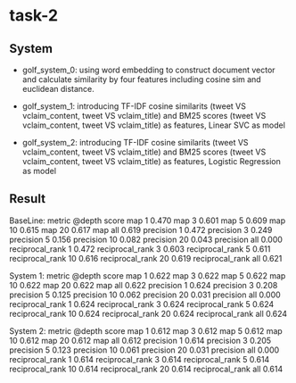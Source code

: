 # task-2

## System
* golf_system_0:  using word embedding to construct document vector and calculate similarity by four features including cosine sim and euclidean distance.

* golf_system_1:  introducing TF-IDF cosine similarits (tweet VS vclaim_content, tweet VS vclaim_title) and BM25 scores (tweet VS vclaim_content, tweet VS vclaim_title) as features, Linear SVC as model

* golf_system_2:  introducing TF-IDF cosine similarits (tweet VS vclaim_content, tweet VS vclaim_title) and BM25 scores (tweet VS vclaim_content, tweet VS vclaim_title) as features, Logistic Regression as model

## Result
BaseLine:
          metric @depth  score
             map      1  0.470
             map      3  0.601
             map      5  0.609
             map     10  0.615
             map     20  0.617
             map    all  0.619
       precision      1  0.472
       precision      3  0.249
       precision      5  0.156
       precision     10  0.082
       precision     20  0.043
       precision    all  0.000
 reciprocal_rank      1  0.472
 reciprocal_rank      3  0.603
 reciprocal_rank      5  0.611
 reciprocal_rank     10  0.616
 reciprocal_rank     20  0.619
 reciprocal_rank    all  0.621
 
 System 1:
           metric @depth  score
             map      1  0.622
             map      3  0.622
             map      5  0.622
             map     10  0.622
             map     20  0.622
             map    all  0.622
       precision      1  0.624
       precision      3  0.208
       precision      5  0.125
       precision     10  0.062
       precision     20  0.031
       precision    all  0.000
 reciprocal_rank      1  0.624
 reciprocal_rank      3  0.624
 reciprocal_rank      5  0.624
 reciprocal_rank     10  0.624
 reciprocal_rank     20  0.624
 reciprocal_rank    all  0.624
 
 System 2:
           metric @depth  score
             map      1  0.612
             map      3  0.612
             map      5  0.612
             map     10  0.612
             map     20  0.612
             map    all  0.612
       precision      1  0.614
       precision      3  0.205
       precision      5  0.123
       precision     10  0.061
       precision     20  0.031
       precision    all  0.000
 reciprocal_rank      1  0.614
 reciprocal_rank      3  0.614
 reciprocal_rank      5  0.614
 reciprocal_rank     10  0.614
 reciprocal_rank     20  0.614
 reciprocal_rank    all  0.614
 
